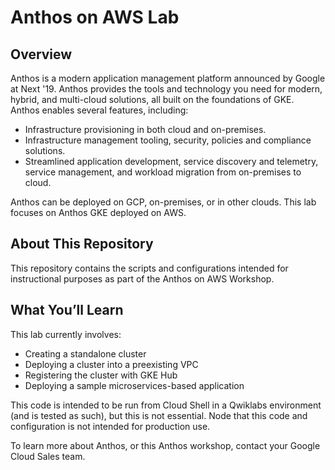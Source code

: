 # Anthos on AWS Lab

## Overview

Anthos is a modern application management platform announced by Google at Next '19. Anthos provides the tools and technology you need for modern, hybrid, and multi-cloud solutions, all built on the foundations of GKE. Anthos enables several features, including:

- Infrastructure provisioning in both cloud and on-premises.
- Infrastructure management tooling, security, policies and compliance solutions.
- Streamlined application development, service discovery and telemetry, service management, and workload migration from on-premises to cloud.

Anthos can be deployed on GCP, on-premises, or in other clouds. This lab focuses on Anthos GKE deployed on AWS.

## About This Repository

This repository contains the scripts and configurations intended for instructional purposes as part of the Anthos on AWS Workshop.

## What You’ll Learn

This lab currently involves:

- Creating a standalone cluster
- Deploying a cluster into a preexisting VPC
- Registering the cluster with GKE Hub
- Deploying a sample microservices-based application

This code is intended to be run from Cloud Shell in a Qwiklabs environment (and is tested as such), but this is not essential. Node that this code and configuration is not intended for production use.

To learn more about Anthos, or this Anthos workshop, contact your Google Cloud Sales team.
